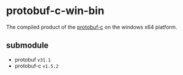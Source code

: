 # protobuf-c-win-bin

The compiled product of the [protobuf-c](https://github.com/protobuf-c/protobuf-c) on the windows x64 platform.

## submodule
- protobuf `v31.1`
- protobuf-c `v1.5.2`

